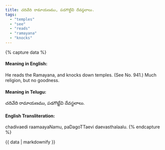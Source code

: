 ```yaml
---
title: చదివేది రామాయణము, పడగొట్టేవి దేవస్థలాలు.
tags:
  - "temples"
  - "see"
  - "reads"
  - "ramayana"
  - "knocks"
---
```


{% capture data %}
#### Meaning in English:
He reads the Ramayana, and knocks down temples.
(See No. 941.)
Much religion, but no goodness.

#### Meaning in Telugu:
చదివేది రామాయణము, పడగొట్టేవి దేవస్థలాలు.

#### English Transliteration:
chadivaedi raamaayaNamu, paDagoTTaevi daevasthalaalu.
{% endcapture %}

{{ data | markdownify }}

